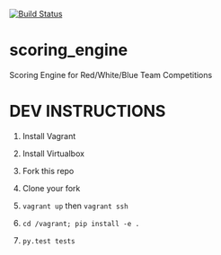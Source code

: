 [![Build Status](https://travis-ci.org/pwnbus/scoring_engine.svg?branch=master)](https://travis-ci.org/pwnbus/scoring_engine)
# scoring_engine
Scoring Engine for Red/White/Blue Team Competitions

# DEV INSTRUCTIONS

1. Install Vagrant

2. Install Virtualbox

3. Fork this repo

4. Clone your fork

5. `vagrant up` then `vagrant ssh`

6. `cd /vagrant; pip install -e .`

7. `py.test tests`
